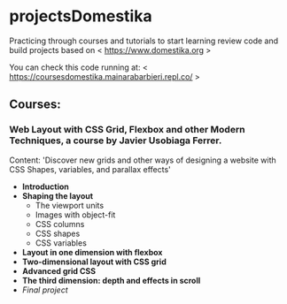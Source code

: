 # projectsDomestika
Practicing through courses and tutorials to start learning review code and build projects based on &lt; https://www.domestika.org &gt;

You can check this code running at: &lt; https://coursesdomestika.mainarabarbieri.repl.co/ &gt;

## Courses:
### Web Layout with CSS Grid, Flexbox and other Modern Techniques, a course by Javier Usobiaga Ferrer.

Content: 'Discover new grids and other ways of designing a website with CSS Shapes, variables, and parallax effects'
  - __Introduction__
  - __Shaping the layout__
    * The viewport units
    * Images with object-fit
    * CSS columns
    * CSS shapes
    * CSS variables
  - __Layout in one dimension with flexbox__
  - __Two-dimensional layout with CSS grid__
  - __Advanced grid CSS__
  - __The third dimension: depth and effects in scroll__
  - _Final project_